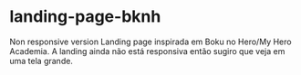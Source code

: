 # landing-page-bknh
Non responsive version
Landing page inspirada em Boku no Hero/My Hero Academia.
A landing ainda não está responsiva então sugiro que veja em uma tela grande. 
